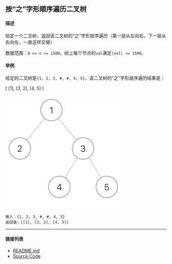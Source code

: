 ## 按“之”字形顺序遍历二叉树

#### 描述

给定一个二叉树，返回该二叉树的“之”字形层序遍历（第一层从左向右，下一层从右向左，一直这样交替）

数据范围：`0 <= n <= 1500`，树上每个节点的`val`满足`|val| <= 1500`。

#### 举例

给定的二叉树是`{1, 2, 3, #, #, 4, 5}`，该二叉树的“之”字形层序遍历结果是：

\[
\[1],
\[3, 2],
\[4, 5]
]

![Alt text](./assets/41FDD435F0BA63A57E274747DE377E05.png)

```
输入：{1, 2, 3, #, #, 4, 5}
返回值：[[1], [3, 2], [4, 5]]
```

---
#### 链接列表

- [README.md](../../README.md)
- [Source Code](./daily.c)